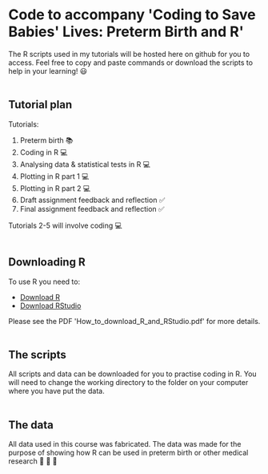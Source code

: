 # Code to accompany 'Coding to Save Babies' Lives: Preterm Birth and R'
The R scripts used in my tutorials will be hosted here on github for you to access. Feel free to copy and paste commands or download the scripts to help in your learning! :smiley:
<br/><br/>

## Tutorial plan
Tutorials:
1. Preterm birth :books:
2. Coding in R :computer:
3. Analysing data & statistical tests in R :computer:
4. Plotting in R part 1 :computer:
5. Plotting in R part 2 :computer:
6. Draft assignment feedback and reflection :white_check_mark:
7. Final assignment feedback and reflection :white_check_mark:

Tutorials 2-5 will involve coding :computer:
<br/><br/>

## Downloading R
To use R you need to:
* [Download R](https://www.r-project.org/)  
* [Download RStudio](https://rstudio.com/products/rstudio/download/#download)

Please see the PDF 'How_to_download_R_and_RStudio.pdf' for more details.
<br/><br/>

## The scripts
All scripts and data can be downloaded for you to practise coding in R. You will need to change the working directory to the folder on your computer where you have put the data.
<br/><br/>

## The data 
All data used in this course was fabricated. The data was made for the purpose of showing how R can be used in preterm birth or other medical research :hospital: :microscope: :syringe: 
